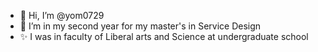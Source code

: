 - 👋 Hi, I’m @yom0729
- 🌱 I’m in my second year for my master's in Service Design
- ✨ I was in faculty of Liberal arts and Science at undergraduate school
<!---
yom0729/yom0729 is a ✨ special ✨ repository because its `README.md` (this file) appears on your GitHub profile.
You can click the Preview link to take a look at your changes.
--->
